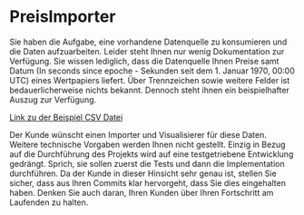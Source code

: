 # PreisImporter

Sie haben die Aufgabe, eine vorhandene Datenquelle zu konsumieren und die Daten aufzuarbeiten. Leider steht Ihnen nur wenig Dokumentation zur Verfügung. Sie wissen lediglich, dass die Datenquelle Ihnen Preise samt Datum (In seconds since epoche - Sekunden seit dem 1. Januar 1970, 00:00 UTC) eines Wertpapiers liefert. Über Trennzeichen sowie weitere Felder ist bedauerlicherweise nichts bekannt. Dennoch steht ihnen ein beispielhafter Auszug zur Verfügung.

[Link zu der Beispiel CSV Datei](/docs/prices.csv)

Der Kunde wünscht einen Importer und Visualisierer für diese Daten. Weitere technische Vorgaben werden Ihnen nicht gestellt. Einzig in Bezug auf die Durchführung des Projekts wird auf eine testgetriebene Entwicklung gedrängt. Sprich, sie sollen zuerst die Tests und dann die Implementation durchführen. Da der Kunde in dieser Hinsicht sehr genau ist, stellen Sie sicher, dass aus Ihren Commits klar hervorgeht, dass Sie dies eingehalten haben. Denken Sie auch daran, Ihren Kunden über Ihren Fortschritt am Laufenden zu halten.